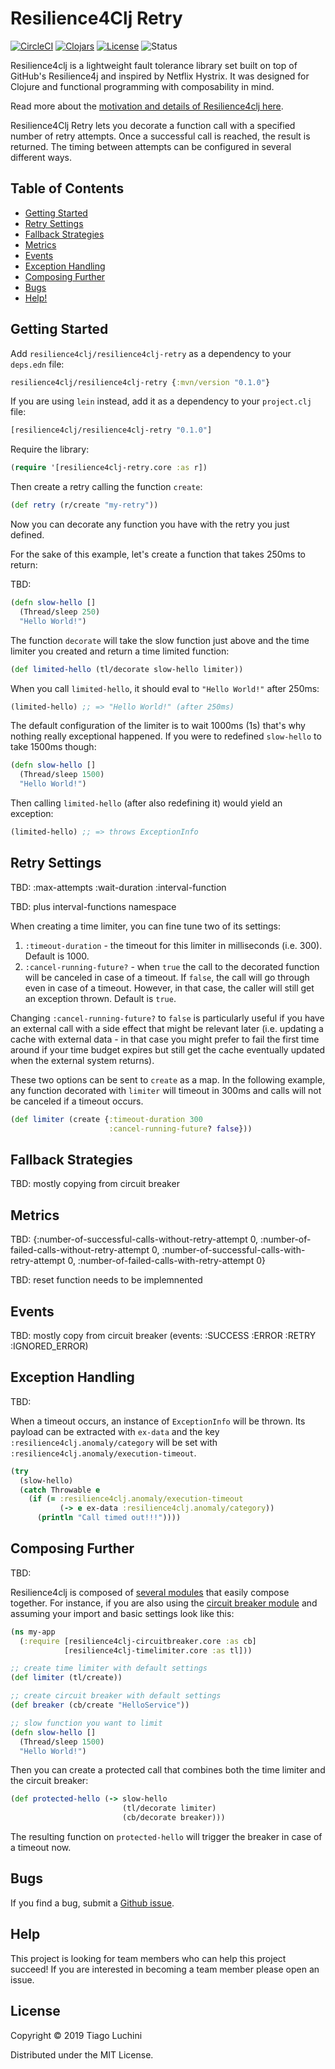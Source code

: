 [about]: https://github.com/luchiniatwork/resilience4clj-circuitbreaker/blob/master/docs/ABOUT.md
[breaker]: https://github.com/luchiniatwork/resilience4clj-circuitbreaker/
[circleci-badge]: https://circleci.com/gh/luchiniatwork/resilience4clj-retry.svg?style=shield&circle-token=10db5b67206f6a8351da2e10a783b9667a68b8ac
[circleci]: https://circleci.com/gh/luchiniatwork/resilience4clj-retry
[clojars-badge]: https://img.shields.io/clojars/v/resilience4clj/resilience4clj-retry.svg
[clojars]: http://clojars.org/resilience4clj/resilience4clj-retry
[github-issues]: https://github.com/luchiniatwork/resilience4clj-retry/issues
[license-badge]: https://img.shields.io/badge/license-MIT-blue.svg
[license]: ./LICENSE
[status-badge]: https://img.shields.io/badge/project%20status-alpha-brightgreen.svg

# Resilience4Clj Retry

[![CircleCI][circleci-badge]][circleci]
[![Clojars][clojars-badge]][clojars]
[![License][license-badge]][license]
![Status][status-badge]

Resilience4clj is a lightweight fault tolerance library set built on
top of GitHub's Resilience4j and inspired by Netflix Hystrix. It was
designed for Clojure and functional programming with composability in
mind.

Read more about the [motivation and details of Resilience4clj
here][about].

Resilience4Clj Retry lets you decorate a function call with a
specified number of retry attempts. Once a successful call is reached,
the result is returned. The timing between attempts can be configured
in several different ways.

## Table of Contents

* [Getting Started](#getting-started)
* [Retry Settings](#limiter-settings)
* [Fallback Strategies](#fallback-strategies)
* [Metrics](#metrics)
* [Events](#events)
* [Exception Handling](#exception-handling)
* [Composing Further](#composing-further)
* [Bugs](#bugs)
* [Help!](#help)

## Getting Started

Add `resilience4clj/resilience4clj-retry` as a dependency to your
`deps.edn` file:

``` clojure
resilience4clj/resilience4clj-retry {:mvn/version "0.1.0"}
```

If you are using `lein` instead, add it as a dependency to your
`project.clj` file:

``` clojure
[resilience4clj/resilience4clj-retry "0.1.0"]
```

Require the library:

``` clojure
(require '[resilience4clj-retry.core :as r])
```

Then create a retry calling the function `create`:

``` clojure
(def retry (r/create "my-retry"))
```

Now you can decorate any function you have with the retry you just
defined.

For the sake of this example, let's create a function that takes 250ms
to return:

TBD:

``` clojure
(defn slow-hello []
  (Thread/sleep 250)
  "Hello World!")
```

The function `decorate` will take the slow function just above and the
time limiter you created and return a time limited function:

``` clojure
(def limited-hello (tl/decorate slow-hello limiter))
```

When you call `limited-hello`, it should eval to `"Hello World!"`
after 250ms:

``` clojure
(limited-hello) ;; => "Hello World!" (after 250ms)
```

The default configuration of the limiter is to wait 1000ms (1s) that's
why nothing really exceptional happened. If you were to redefined
`slow-hello` to take 1500ms though:

``` clojure
(defn slow-hello []
  (Thread/sleep 1500)
  "Hello World!")
```

Then calling `limited-hello` (after also redefining it) would yield an
exception:

``` clojure
(limited-hello) ;; => throws ExceptionInfo
```

## Retry Settings

TBD: :max-attempts :wait-duration :interval-function

TBD: plus interval-functions namespace 

When creating a time limiter, you can fine tune two of its settings:

1. `:timeout-duration` - the timeout for this limiter in milliseconds
   (i.e. 300). Default is 1000.
2. `:cancel-running-future?` - when `true` the call to the decorated
   function will be canceled in case of a timeout. If `false`, the
   call will go through even in case of a timeout. However, in that
   case, the caller will still get an exception thrown. Default is
   `true`.
   
Changing `:cancel-running-future?` to `false` is particularly useful
if you have an external call with a side effect that might be relevant
later (i.e. updating a cache with external data - in that case you
might prefer to fail the first time around if your time budget expires
but still get the cache eventually updated when the external system
returns).

These two options can be sent to `create` as a map. In the following
example, any function decorated with `limiter` will timeout in 300ms
and calls will not be canceled if a timeout occurs.

``` clojure
(def limiter (create {:timeout-duration 300
                      :cancel-running-future? false}))
```

## Fallback Strategies

TBD: mostly copying from circuit breaker

## Metrics

TBD: {:number-of-successful-calls-without-retry-attempt 0,
 :number-of-failed-calls-without-retry-attempt 0,
 :number-of-successful-calls-with-retry-attempt 0,
 :number-of-failed-calls-with-retry-attempt 0}
 

TBD: reset function needs to be implemnented

## Events

TBD: mostly copy from circuit breaker (events: :SUCCESS :ERROR :RETRY :IGNORED_ERROR)

## Exception Handling

TBD:

When a timeout occurs, an instance of `ExceptionInfo` will be
thrown. Its payload can be extracted with `ex-data` and the key
`:resilience4clj.anomaly/category` will be set with
`:resilience4clj.anomaly/execution-timeout`.

``` clojure
(try
  (slow-hello)
  (catch Throwable e
    (if (= :resilience4clj.anomaly/execution-timeout
           (-> e ex-data :resilience4clj.anomaly/category))
      (println "Call timed out!!!"))))
```

## Composing Further

TBD:

Resilience4clj is composed of [several modules][about] that
easily compose together. For instance, if you are also using the
[circuit breaker module][breaker] and assuming your import and basic
settings look like this:

``` clojure
(ns my-app
  (:require [resilience4clj-circuitbreaker.core :as cb]
            [resilience4clj-timelimiter.core :as tl]))

;; create time limiter with default settings
(def limiter (tl/create))

;; create circuit breaker with default settings
(def breaker (cb/create "HelloService"))

;; slow function you want to limit
(defn slow-hello []
  (Thread/sleep 1500)
  "Hello World!")
```

Then you can create a protected call that combines both the time
limiter and the circuit breaker:

``` clojure
(def protected-hello (-> slow-hello
                         (tl/decorate limiter)
                         (cb/decorate breaker)))
```

The resulting function on `protected-hello` will trigger the breaker
in case of a timeout now.

## Bugs

If you find a bug, submit a [Github issue][github-issues].

## Help

This project is looking for team members who can help this project
succeed!  If you are interested in becoming a team member please open
an issue.

## License

Copyright © 2019 Tiago Luchini

Distributed under the MIT License.
